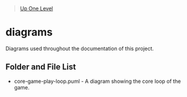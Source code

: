 > [Up One Level](../README.md)

# diagrams

Diagrams used throughout the documentation of this project.

## Folder and File List

- core-game-play-loop.puml - A diagram showing the core loop of the game.
